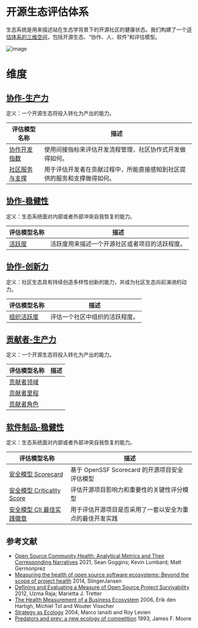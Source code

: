 # 开源生态评估体系

生态系统是用来描述站在生态学背景下的开源社区的健康状态。我们构建了一个[评估体系的三维空间](https://compass.gitee.com/zh/blog/2023/12/08/open-source-eco2/open-source-eco2)，包括开源生态、“协作、人、软件”和评估模型。

![image](https://github.com/oss-compass/docs-zh/assets/53640896/25685eb6-505e-4f20-a01c-8b666ce7b00a)

# 维度

## [**协作-生产力**](./collaboration/productivity/README.md)

定义：一个开源生态将投入转化为产出的能力。

| 评估模型名称 | 描述 |
| --- | --- |
| [协作开发指数](./collaboration/productivity/collaboration-development-index.md) | 使用间接指标来评估开发流程管理，社区协作式开发做得如何。 |
| [社区服务与支撑](./collaboration/productivity/community-service-and-support.md#community-service-and-support) | 用于评估开发者在贡献过程中，所能直接感知到社区提供的服务和支撑做得如何。 |

## [**协作-稳健性**](./collaboration/robustness/README.md)

定义：生态系统面对内部或者外部冲突自我恢复的能力。

| 评估模型名称 | 描述 |
| --- | --- |
| [活跃度](./collaboration/robustness/activity.md#activity) | 活跃度用来描述一个开源社区或者项目的活跃程度。 |

## [**协作-创新力**](./collaboration/niche-creation/README.md)

定义：社区生态具有持续创造多样性创新的能力，并成为社区生态向前演进的动力。

| 评估模型名称 | 描述 |
| --- | --- |
| [组织活跃度](./collaboration/niche-creation/organization-activity.md#organizations-activity) | 评估一个社区中组织的活跃程度。 |

## [**贡献者-生产力**](./people/productivity/README.md)

定义：一个开源生态将投入转化为产出的能力。

| 评估模型名称 | 描述 |
| --- | --- |
| [贡献者领域](./people/productivity/contributor-domain-persona.md) |  |
| [贡献者里程](./people/productivity/contributor-milestone-persona.md) |  |
| [贡献者角色](./people/productivity/contributor-role-persona.md) |  |


## [**软件制品-稳健性**](./people/productivity/README.md)

定义：生态系统面对内部或者外部冲突自我恢复的能力。

| 评估模型名称 | 描述 |
| --- | --- |
| [安全模型 Scorecard](./software_artifact/robustness/scorecard.md) | 基于 OpenSSF Scorecard 的开源项目安全评估模型 |
| [安全模型 Criticality Score](./software_artifact/robustness/criticality_score.md) | 评估开源项目影响力和重要性的关键性评分模型  |
| [安全模型 CII 最佳实践徽章](./software_artifact/robustness/cii_best_badge.md) | 用于评估开源项目是否采用了一套以安全为重点的最佳开发实践 |



## 参考文献

* [Open Source Community Health: Analytical Metrics and Their Corresponding Narratives](https://ieeexplore.ieee.org/abstract/document/9474775) 2021, Sean Goggins; Kevin Lumbard; Matt Germonprez
* [Measuring the health of open source software ecosystems: Beyond the scope of project health](https://www.sciencedirect.com/science/article/pii/S0950584914000871) 2014, SlingerJansen
* [Defining and Evaluating a Measure of Open Source Project Survivability](https://ieeexplore.ieee.org/abstract/document/6127835) 2012, Uzma Raja; Marietta J. Tretter
* [The Health Measurement of a Business Ecosystem](https://www.researchgate.net/profile/Erik-Hartigh/publication/288583566_Measuring_the_health_of_a_business_ecosystem/links/57b6ef7a08ae2fc031fd87d3/Measuring-the-health-of-a-business-ecosystem.pdf) 2006, Erik den Hartigh, Michiel Tol and Wouter Visscher
* [Strategy as Ecology](https://hbr.org/2004/03/strategy-as-ecology) 2004, Marco Iansiti and Roy Levien
* [Predators and prey: a new ecology of competition](http://blogs.harvard.edu/jim/files/2010/04/Predators-and-Prey.pdf) 1993, James F. Moore
